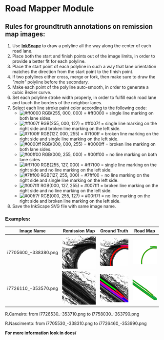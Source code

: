 # Road Mapper Module

## Rules for groundtruth annotations on remission map images:

1. Use [**InkScape**](https://inkscape.org/en/download) to draw a polyline all the way along the center of each road lane.
2. Place both the start and finish points out of the image limits, in order to provide a better fit for each polyline.
3. Place the start point of each polyline in such a way that lane orientation matches the direction from the start point to the finish point.
4. If two polylines either cross, merge or fork, then make sure to draw the *"main"* polyline before the secondary. 
5. Make each point of the polyline auto-smooth, in order to generate a cubic Bezier curve.
6. Set each polyline stroke width properly, in order to fulfill each road lane and touch the borders of the neighbor lanes.
7. Select each line stroke paint color according to the following code:
	- ![#ff0000](https://placehold.it/20x20/ff0000/?text=+) RGB(255, 000, 000) = #ff0000 = single line marking on both lane sides.
	- ![#ff007f](https://placehold.it/20x20/ff007f/?text=+) RGB(255, 000, 127) = #ff007f = single line marking on the right side and broken line marking on the left side.
	- ![#7f00ff](https://placehold.it/20x20/7f00ff/?text=+) RGB(127, 000, 255) = #7f00ff = broken line marking on the right side and single line marking on the left side.
	- ![#0000ff](https://placehold.it/20x20/0000ff/?text=+) RGB(000, 000, 255) = #0000ff = broken line marking on both lane sides.
	- ![#00ff00](https://placehold.it/20x20/00ff00/?text=+) RGB(000, 255, 000) = #00ff00 = no line marking on both lane sides
	- ![#ff7f00](https://placehold.it/20x20/ff7f00/?text=+) RGB(255, 127, 000) = #ff7f00 = single line marking on the right side and no line marking on the left side.
	- ![#7fff00](https://placehold.it/20x20/7fff00/?text=+) RGB(127, 255, 000) = #7fff00 = no line marking on the right side and single line marking on the left side.
	- ![#007fff](https://placehold.it/20x20/007fff/?text=+) RGB(000, 127, 255) = #007fff = broken line marking on the right side and no line marking on the left side.
	- ![#00ff7f](https://placehold.it/20x20/00ff7f/?text=+) RGB(000, 255, 127) = #00ff7f = no line marking on the right side and broken line marking on the left side.
8. Save the InkScape SVG file with same image name.

### Examples:

<center>

|Image Name|Remission Map | Ground Truth|Road Map |
|-----------------------|--------------|-------------|--------------|
|i7705600_-338380.png|![Remission Map](data/i7705600_-338380.png)|![Ground Truth](data/i7705600_-338380_svg.png)|![Road Map](data/r7705600_-338380_map.png)|
|i7726110_-353570.png|![Remission Map](data/i7726110_-353570.png)|![Ground Truth](data/i7726110_-353570_svg.png)|![Road Map](data/r7726110_-353570_map.png)|

</center>

 R.Carneiro:	from i7726530_-353710.png to i7758030_-363790.png
 
 R.Nascimento:	from i7705530_-338310.png to i7726460_-353990.png

**For more information look in docs/**

